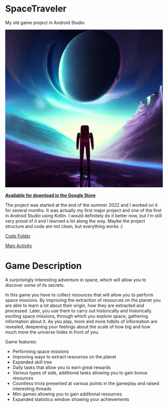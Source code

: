 
# SpaceTraveler

My old game project in Android Studio

![App Icon](app/src/main/ic_launcher-playstore.png)

[**Available for download in the Google Store**](https://play.google.com/store/apps/details?id=misiek.example.spacetraveler)

The project was started at the end of the summer 2022 and I worked on it for several months. It was actually my first major project and one of the first in Android Studio using Kotlin. I would definitely do it better now, but I'm still very proud of it and I learned a lot along the way. Maybe the project structure and code are not clean, but everything works :)

[Code Folder](app/src/main)

[Main Activity](app/src/main/java/misiek/example/spacetraveler/MainActivity.kt)
# Game Description

A surprisingly interesting adventure in space, which will allow you to discover some of its secrets.

In this game you have to collect resources that will allow you to perform space missions. By improving the extraction of resources on the planet you are able to learn a lot about their origin, how they are extracted and processed. Later, you use them to carry out historically and historically exciting space missions, through which you explore space, gathering information about it. As you play, more and more tidbits of information are revealed, deepening your feelings about the scale of how big and how much more the universe hides in front of you.

Game features:
- Performing space missions
- Improving ways to extract resources on the planet 
- Expanded skill tree 
- Daily tasks that allow you to earn great rewards
- Various types of side, additional tasks allowing you to gain bonus resources 
- Countless trivia presented at various points in the gameplay and raised interesting threads
- Mini games allowing you to gain additional resources
- Expanded statistics window showing your achievements

